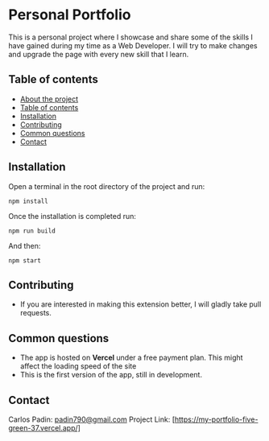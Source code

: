 # Personal Portfolio <a name="intro"></a>
 This is a personal project where I showcase and share some of the skills I have gained during my time as a Web Developer. I will try to make changes and upgrade the page with every new skill that I learn. 

## Table of contents <a name="contents"></a>
* [About the project](#intro)
* [Table of contents](#contents)
* [Installation](#installation)
* [Contributing](#contributing)
* [Common questions](#questions)
* [Contact](#contact)

## Installation <a name="installation"></a>
Open a terminal in the root directory of the project and run:
```
npm install
```
Once the installation is completed run:
```
npm run build
```
And then:
```
npm start
```

## Contributing <a name="contributing"></a> 
- If you are interested in making this extension better, I will gladly take pull requests.

## Common questions <a name="questions"></a> 
- The app is hosted on __Vercel__ under a free payment plan. This might affect the loading speed of the site
- This is the first version of the app, still in development.

## Contact <a name="contact"></a> 
Carlos Padin: padin790@gmail.com
Project Link: [https://my-portfolio-five-green-37.vercel.app/]